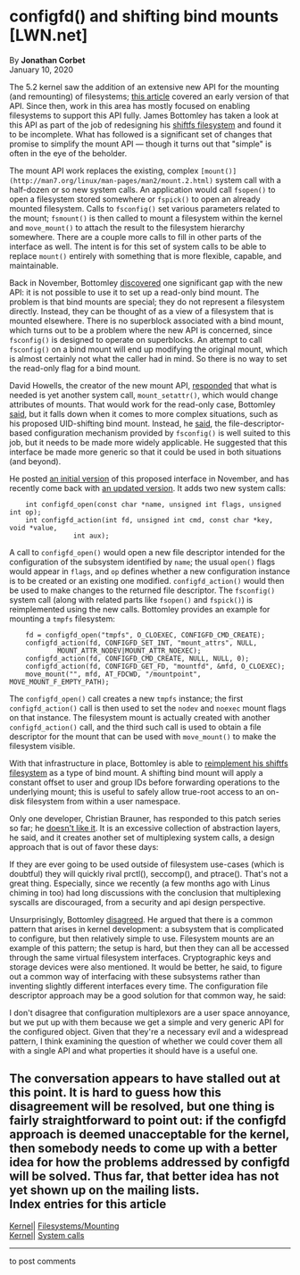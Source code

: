 # configfd() and shifting bind mounts [LWN.net]

By **Jonathan Corbet**  
January 10, 2020 

The 5.2 kernel saw the addition of an extensive new API for the mounting (and remounting) of filesystems; [this article](/Articles/759499/) covered an early version of that API. Since then, work in this area has mostly focused on enabling filesystems to support this API fully. James Bottomley has taken a look at this API as part of the job of redesigning his [shiftfs filesystem](/Articles/718639/) and found it to be incomplete. What has followed is a significant set of changes that promise to simplify the mount API — though it turns out that "simple" is often in the eye of the beholder. 

The mount API work replaces the existing, complex `[mount()](http://man7.org/linux/man-pages/man2/mount.2.html)` system call with a half-dozen or so new system calls. An application would call `fsopen()` to open a filesystem stored somewhere or `fspick()` to open an already mounted filesystem. Calls to `fsconfig()` set various parameters related to the mount; `fsmount()` is then called to mount a filesystem within the kernel and `move_mount()` to attach the result to the filesystem hierarchy somewhere. There are a couple more calls to fill in other parts of the interface as well. The intent is for this set of system calls to be able to replace `mount()` entirely with something that is more flexible, capable, and maintainable. 

Back in November, Bottomley [discovered](/ml/linux-fsdevel/1574295100.17153.25.camel@HansenPartnership.com/) one significant gap with the new API: it is not possible to use it to set up a read-only bind mount. The problem is that bind mounts are special; they do not represent a filesystem directly. Instead, they can be thought of as a view of a filesystem that is mounted elsewhere. There is no superblock associated with a bind mount, which turns out to be a problem where the new API is concerned, since `fsconfig()` is designed to operate on superblocks. An attempt to call `fsconfig()` on a bind mount will end up modifying the original mount, which is almost certainly not what the caller had in mind. So there is no way to set the read-only flag for a bind mount. 

David Howells, the creator of the new mount API, [responded](/ml/linux-fsdevel/17268.1574323839@warthog.procyon.org.uk/) that what is needed is yet another system call, `mount_setattr()`, which would change attributes of mounts. That would work for the read-only case, Bottomley [said](/ml/linux-fsdevel/1574348414.3277.6.camel@HansenPartnership.com/), but it falls down when it comes to more complex situations, such as his proposed UID-shifting bind mount. Instead, he [said](/ml/linux-fsdevel/1574352920.3277.18.camel@HansenPartnership.com/), the file-descriptor-based configuration mechanism provided by `fsconfig()` is well suited to this job, but it needs to be made more widely applicable. He suggested that this interface be made more generic so that it could be used in both situations (and beyond). 

He posted [an initial version](/ml/linux-fsdevel/1574886778.21593.7.camel@HansenPartnership.com/) of this proposed interface in November, and has recently come back with [an updated version](/ml/linux-fsdevel/20200104201432.27320-1-James.Bottomley@HansenPartnership.com/). It adds two new system calls: 
    
    
        int configfd_open(const char *name, unsigned int flags, unsigned int op);
        int configfd_action(int fd, unsigned int cmd, const char *key, void *value,
        			int aux);
    

A call to `configfd_open()` would open a new file descriptor intended for the configuration of the subsystem identified by `name`; the usual `open()` flags would appear in `flags`, and `op` defines whether a new configuration instance is to be created or an existing one modified. `configfd_action()` would then be used to make changes to the returned file descriptor. The `fsconfig()` system call (along with related parts like `fsopen()` and `fspick()`) is reimplemented using the new calls. Bottomley provides an example for mounting a `tmpfs` filesystem: 
    
    
        fd = configfd_open("tmpfs", O_CLOEXEC, CONFIGFD_CMD_CREATE);
        configfd_action(fd, CONFIGFD_SET_INT, "mount_attrs", NULL,
    		    MOUNT_ATTR_NODEV|MOUNT_ATTR_NOEXEC);
        configfd_action(fd, CONFIGFD_CMD_CREATE, NULL, NULL, 0);
        configfd_action(fd, CONFIGFD_GET_FD, "mountfd", &mfd, O_CLOEXEC);
        move_mount("", mfd, AT_FDCWD, "/mountpoint", MOVE_MOUNT_F_EMPTY_PATH);
    

The `configfd_open()` call creates a new `tmpfs` instance; the first `configfd_action()` call is then used to set the `nodev` and `noexec` mount flags on that instance. The filesystem mount is actually created with another `configfd_action()` call, and the third such call is used to obtain a file descriptor for the mount that can be used with `move_mount()` to make the filesystem visible. 

With that infrastructure in place, Bottomley is able to [reimplement his shiftfs filesystem](/ml/linux-fsdevel/20200104203946.27914-1-James.Bottomley@HansenPartnership.com/) as a type of bind mount. A shifting bind mount will apply a constant offset to user and group IDs before forwarding operations to the underlying mount; this is useful to safely allow true-root access to an on-disk filesystem from within a user namespace. 

Only one developer, Christian Brauner, has responded to this patch series so far; he [doesn't like it](/ml/linux-fsdevel/20200105162311.sufgft6kthetsz7q@wittgenstein/). It is an excessive collection of abstraction layers, he said, and it creates another set of multiplexing system calls, a design approach that is out of favor these days: 

If they are ever going to be used outside of filesystem use-cases (which is doubtful) they will quickly rival prctl(), seccomp(), and ptrace(). That's not a great thing. Especially, since we recently (a few months ago with Linus chiming in too) had long discussions with the conclusion that multiplexing syscalls are discouraged, from a security and api design perspective. 

Unsurprisingly, Bottomley [disagreed](/ml/linux-fsdevel/1578508929.3260.61.camel@HansenPartnership.com/). He argued that there is a common pattern that arises in kernel development: a subsystem that is complicated to configure, but then relatively simple to use. Filesystem mounts are an example of this pattern; the setup is hard, but then they can all be accessed through the same virtual filesystem interfaces. Cryptographic keys and storage devices were also mentioned. It would be better, he said, to figure out a common way of interfacing with these subsystems rather than inventing slightly different interfaces every time. The configuration file descriptor approach may be a good solution for that common way, he said: 

I don't disagree that configuration multiplexors are a user space annoyance, but we put up with them because we get a simple and very generic API for the configured object. Given that they're a necessary evil and a widespread pattern, I think examining the question of whether we could cover them all with a single API and what properties it should have is a useful one. 

The conversation appears to have stalled out at this point. It is hard to guess how this disagreement will be resolved, but one thing is fairly straightforward to point out: if the configfd approach is deemed unacceptable for the kernel, then somebody needs to come up with a better idea for how the problems addressed by configfd will be solved. Thus far, that better idea has not yet shown up on the mailing lists.  
Index entries for this article  
---  
[Kernel](/Kernel/Index)| [Filesystems/Mounting](/Kernel/Index#Filesystems-Mounting)  
[Kernel](/Kernel/Index)| [System calls](/Kernel/Index#System_calls)  
  


* * *

to post comments 
